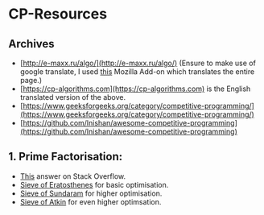 # CP-Resources

## Archives ##
- [http://e-maxx.ru/algo/](http://e-maxx.ru/algo/) (Ensure to make use of google translate, I used [this](https://addons.mozilla.org/en-US/firefox/addon/imtranslator/) Mozilla Add-on which translates the entire page.)
- [https://cp-algorithms.com](https://cp-algorithms.com) is the English translated version of the above.
- [https://www.geeksforgeeks.org/category/competitive-programming/](https://www.geeksforgeeks.org/category/competitive-programming/)
- [https://github.com/lnishan/awesome-competitive-programming](https://github.com/lnishan/awesome-competitive-programming)


## 1. Prime Factorisation:  ##
- [This](https://stackoverflow.com/a/50278321/10400627) answer on Stack Overflow.
- [Sieve of Eratosthenes](https://www.geeksforgeeks.org/sieve-of-eratosthenes/) for basic optimisation.  
- [Sieve of Sundaram](https://www.geeksforgeeks.org/sieve-sundaram-print-primes-smaller-n/) for higher optimisation.  
- [Sieve of Atkin](https://www.geeksforgeeks.org/sieve-sundaram-print-primes-smaller-n/) for even higher optimsation.  


